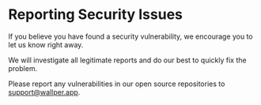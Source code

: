 # Reporting Security Issues

If you believe you have found a security vulnerability, we encourage you to let us know right away.

We will investigate all legitimate reports and do our best to quickly fix the problem.

Please report any vulnerabilities in our open source repositories to support@wallper.app.
